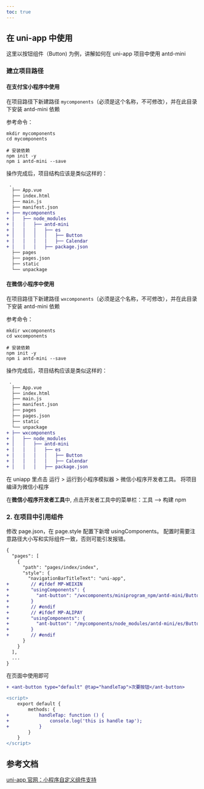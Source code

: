 ```yaml
---
toc: true
---
```


## 在 uni-app 中使用

这里以按钮组件（Button) 为例，讲解如何在 uni-app 项目中使用 antd-mini

### 建立项目路径

#### 在支付宝小程序中使用

在项目路径下新建路径 `mycomponents`（必须是这个名称，不可修改），并在此目录下安装 antd-mini 依赖

参考命令：

```shell
mkdir mycomponents
cd mycomponents

# 安装依赖
npm init -y
npm i antd-mini --save
```

操作完成后，项目结构应该是类似这样的：

```diff
 .
  ├── App.vue
  ├── index.html
  ├── main.js
  ├── manifest.json
+ ├── mycomponents
+ │   ├── node_modules
+ │   │   ├── antd-mini
+ │   │   │   ├── es
+ │   │   │   │   ├── Button
+ │   │   │   │   ├── Calendar
+ │   │   │   ├── package.json
  ├── pages
  ├── pages.json
  ├── static
  └── unpackage
```

#### 在微信小程序中使用

在项目路径下新建路径 `wxcomponents`（必须是这个名称，不可修改），并在此目录下安装 antd-mini 依赖

参考命令：

```shell
mkdir wxcomponents
cd wxcomponents

# 安装依赖
npm init -y
npm i antd-mini --save
```

操作完成后，项目结构应该是类似这样的：

```diff
 .
  ├── App.vue
  ├── index.html
  ├── main.js
  ├── manifest.json
  ├── pages
  ├── pages.json
  ├── static
  └── unpackage
+ ├── wxcomponents
+ │   ├── node_modules
+ │   │   ├── antd-mini
+ │   │   │   ├── es
+ │   │   │   │   ├── Button
+ │   │   │   │   ├── Calendar
+ │   │   │   ├── package.json
```

在 uniapp 里点击 运行 > 运行到小程序模拟器 > 微信小程序开发者工具。 将项目编译为微信小程序

在**微信小程序开发者工具**中, 点击开发者工具中的菜单栏：工具 --> 构建 npm

### 2. 在项目中引用组件

修改 page.json，在 page.style 配置下新增 usingComponents。
配置时需要注意路径大小写和实际组件一致，否则可能引发报错。

```diff
{
  "pages": [
    {
      "path": "pages/index/index",
      "style": {
        "navigationBarTitleText": "uni-app",
+        // #ifdef MP-WEIXIN
+        "usingComponents": {
+          "ant-button": "/wxcomponents/miniprogram_npm/antd-mini/Button/index"
+        }
+        // #endif
+        // #ifdef MP-ALIPAY
+        "usingComponents": {
+          "ant-button": "/mycomponents/node_modules/antd-mini/es/Button/index"
+        }
+        // #endif
      }
    }
  ],
  ...
}
```

在页面中使用即可

```diff
+ <ant-button type="default" @tap="handleTap">次要按钮</ant-button>
```

```diff
<script>
	export default {
		methods: {
+			handleTap: function () {
+				console.log('this is handle tap');
+			}
		}
	}
</script>
```

## 参考文档

[uni-app 官网：小程序自定义组件支持](https://zh.uniapp.dcloud.io/tutorial/miniprogram-subject.html)
